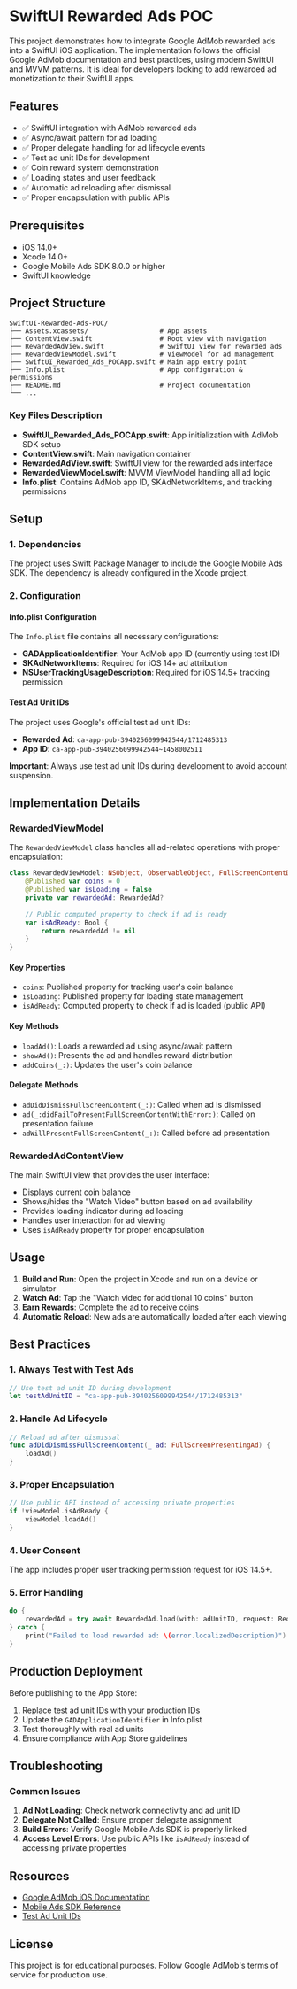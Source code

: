 # SwiftUI Rewarded Ads POC

This project demonstrates how to integrate Google AdMob rewarded ads into a SwiftUI iOS application. The implementation follows the official Google AdMob documentation and best practices, using modern SwiftUI and MVVM patterns. It is ideal for developers looking to add rewarded ad monetization to their SwiftUI apps.

## Features

- ✅ SwiftUI integration with AdMob rewarded ads
- ✅ Async/await pattern for ad loading
- ✅ Proper delegate handling for ad lifecycle events
- ✅ Test ad unit IDs for development
- ✅ Coin reward system demonstration
- ✅ Loading states and user feedback
- ✅ Automatic ad reloading after dismissal
- ✅ Proper encapsulation with public APIs

## Prerequisites

- iOS 14.0+
- Xcode 14.0+
- Google Mobile Ads SDK 8.0.0 or higher
- SwiftUI knowledge

## Project Structure

```
SwiftUI-Rewarded-Ads-POC/
├── Assets.xcassets/                  # App assets
├── ContentView.swift                 # Root view with navigation
├── RewardedAdView.swift              # SwiftUI view for rewarded ads
├── RewardedViewModel.swift           # ViewModel for ad management
├── SwiftUI_Rewarded_Ads_POCApp.swift # Main app entry point
├── Info.plist                        # App configuration & permissions
├── README.md                         # Project documentation
└── ...
```

### Key Files Description

- **SwiftUI_Rewarded_Ads_POCApp.swift**: App initialization with AdMob SDK setup
- **ContentView.swift**: Main navigation container
- **RewardedAdView.swift**: SwiftUI view for the rewarded ads interface
- **RewardedViewModel.swift**: MVVM ViewModel handling all ad logic
- **Info.plist**: Contains AdMob app ID, SKAdNetworkItems, and tracking permissions

## Setup

### 1. Dependencies

The project uses Swift Package Manager to include the Google Mobile Ads SDK. The dependency is already configured in the Xcode project.

### 2. Configuration

#### Info.plist Configuration

The `Info.plist` file contains all necessary configurations:

- **GADApplicationIdentifier**: Your AdMob app ID (currently using test ID)
- **SKAdNetworkItems**: Required for iOS 14+ ad attribution
- **NSUserTrackingUsageDescription**: Required for iOS 14.5+ tracking permission

#### Test Ad Unit IDs

The project uses Google's official test ad unit IDs:

- **Rewarded Ad**: `ca-app-pub-3940256099942544/1712485313`
- **App ID**: `ca-app-pub-3940256099942544~1458002511`

**Important**: Always use test ad unit IDs during development to avoid account suspension.

## Implementation Details

### RewardedViewModel

The `RewardedViewModel` class handles all ad-related operations with proper encapsulation:

```swift
class RewardedViewModel: NSObject, ObservableObject, FullScreenContentDelegate {
    @Published var coins = 0
    @Published var isLoading = false
    private var rewardedAd: RewardedAd?
    
    // Public computed property to check if ad is ready
    var isAdReady: Bool {
        return rewardedAd != nil
    }
}
```

#### Key Properties

- `coins`: Published property for tracking user's coin balance
- `isLoading`: Published property for loading state management
- `isAdReady`: Computed property to check if ad is loaded (public API)

#### Key Methods

- `loadAd()`: Loads a rewarded ad using async/await pattern
- `showAd()`: Presents the ad and handles reward distribution
- `addCoins(_:)`: Updates the user's coin balance

#### Delegate Methods

- `adDidDismissFullScreenContent(_:)`: Called when ad is dismissed
- `ad(_:didFailToPresentFullScreenContentWithError:)`: Called on presentation failure
- `adWillPresentFullScreenContent(_:)`: Called before ad presentation

### RewardedAdContentView

The main SwiftUI view that provides the user interface:

- Displays current coin balance
- Shows/hides the "Watch Video" button based on ad availability
- Provides loading indicator during ad loading
- Handles user interaction for ad viewing
- Uses `isAdReady` property for proper encapsulation

## Usage

1. **Build and Run**: Open the project in Xcode and run on a device or simulator
2. **Watch Ad**: Tap the "Watch video for additional 10 coins" button
3. **Earn Rewards**: Complete the ad to receive coins
4. **Automatic Reload**: New ads are automatically loaded after each viewing

## Best Practices

### 1. Always Test with Test Ads

```swift
// Use test ad unit ID during development
let testAdUnitID = "ca-app-pub-3940256099942544/1712485313"
```

### 2. Handle Ad Lifecycle

```swift
// Reload ad after dismissal
func adDidDismissFullScreenContent(_ ad: FullScreenPresentingAd) {
    loadAd()
}
```

### 3. Proper Encapsulation

```swift
// Use public API instead of accessing private properties
if !viewModel.isAdReady {
    viewModel.loadAd()
}
```

### 4. User Consent

The app includes proper user tracking permission request for iOS 14.5+.

### 5. Error Handling

```swift
do {
    rewardedAd = try await RewardedAd.load(with: adUnitID, request: Request())
} catch {
    print("Failed to load rewarded ad: \(error.localizedDescription)")
}
```

## Production Deployment

Before publishing to the App Store:

1. Replace test ad unit IDs with your production IDs
2. Update the `GADApplicationIdentifier` in Info.plist
3. Test thoroughly with real ad units
4. Ensure compliance with App Store guidelines

## Troubleshooting

### Common Issues

1. **Ad Not Loading**: Check network connectivity and ad unit ID
2. **Delegate Not Called**: Ensure proper delegate assignment
3. **Build Errors**: Verify Google Mobile Ads SDK is properly linked
4. **Access Level Errors**: Use public APIs like `isAdReady` instead of accessing private properties



## Resources

- [Google AdMob iOS Documentation](https://developers.google.com/admob/ios/rewarded)
- [Mobile Ads SDK Reference](https://developers.google.com/admob/ios/api-reference)
- [Test Ad Unit IDs](https://developers.google.com/admob/ios/test-ads)

## License

This project is for educational purposes. Follow Google AdMob's terms of service for production use. 